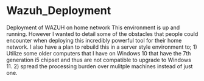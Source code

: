 # Wazuh_Deployment
Deployment of WAZUH on home network
This environment is up and running. However I wanted to detail some of the obstacles that people could encounter when deploying this incredibly powerful tool for their home network. I also have a plan to rebuild this in a server style environment to; 1) Utilize some older computers that I have on Windows 10 that have the 7th generation i5 chipset and thus are not compatible to upgrade to Windows 11.
2) spread the processing burden over mulitple machines instead of just one.  
